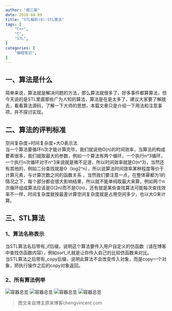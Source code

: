 ```yaml
---
author: "橙三瓣"
date: 2018-04-09
title: "STL解析(6):STL算法"
tags: [
    "C++",
    "C",
    "STL",
]
categories: [
    "编程笔记",
]
---
```

## 一、算法是什么
简单来说，算法就是解决问题的方法，那么算法就很多了，好多事件都算算法，但今天说的是STL里面那些广为人知的算法，算法是在是太多了，建议大家要了解就去，看看算法源码，了解一下大师的思想，本篇文章只是介绍一下用法和注意事项，并不探讨实现。
## 二、算法的评判标准
空间复杂度+时间复杂度+大O表示法  
当一个算法要循环n次才能计算完毕，我们就说他O(n)的时间效率，当算法的构成要素很多，我们就取最大的参数，例如一个算法有两个循环，一个执行n^3循环，一个执行n次循环对于n^3来说就是微不足道，所以时间效率就是O(n^3)，当然还有其他的，例如二分查找就是O（log2^n），所以说算法时间效率某种程度等价于计算元素，与计算次数之间的函数关系 ，当然我们要注意一点，在整体幂都为1的情况之下，每个部分都会很大影响结果，所以就不能单纯取最大来算，例如两个n次循环组成算法应该是O(2n)而不是O(n)，还有就是某些查找算法可能每次查找效率不一样，时间复杂度就按最差计算空间复杂度就是占用空间多少，也以大O来计算。
## 三、STL算法
### 1、算法名称表示
当STL算法名后带有_if后缀，说明这个算法要传入用户自定义的仿函数（请在博客中查找仿函数内容），例如sort_if,就是让你传入自己的比较仿函数来对比。  
当STL算法之后带有_copy后缀，说明此算法不会改变传入对象，而是copy一个对象，把执行操作之后的copy对象返回。
### 2、所有算法例举
![容器总览](https://chengsanban.github.io/image/STL-algorithm/func1.png)
![容器总览](https://chengsanban.github.io/image/STL-algorithm/func2.png) 
![容器总览](https://chengsanban.github.io/image/STL-algorithm/func3.png) 
![容器总览](https://chengsanban.github.io/image/STL-algorithm/func4.png)  

> 图文来自博主原来博客chengvincent.com




